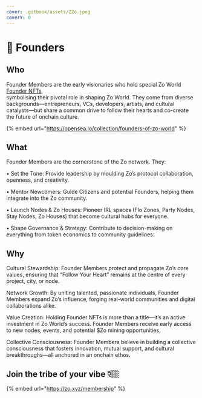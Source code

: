 ```yaml
---
cover: .gitbook/assets/ZZo.jpeg
coverY: 0
---
```


# 👑 Founders

## Who

Founder Members are the early visionaries who hold special Zo World [Founder NFTs](https://opensea.io/collection/founders-of-zo-world), \
symbolising their pivotal role in shaping Zo World. They come from diverse backgrounds—entrepreneurs, VCs, developers, artists, and cultural catalysts—but share a common drive to follow their hearts and co-create the future of onchain culture.

{% embed url="https://opensea.io/collection/founders-of-zo-world" %}

## What

Founder Members are the cornerstone of the Zo network. They:

• Set the Tone: Provide leadership by moulding Zo’s protocol collaboration, openness, and creativity.

• Mentor Newcomers: Guide Citizens and potential Founders, helping them integrate into the Zo community.

• Launch Nodes & Zo Houses: Pioneer IRL spaces (Flo Zones, Party Nodes, Stay Nodes, Zo Houses) that become cultural hubs for everyone.

• Shape Governance & Strategy: Contribute to decision-making on everything from token economics to community guidelines.

## Why

Cultural Stewardship: Founder Members protect and propagate Zo’s core values, ensuring that “Follow Your Heart” remains at the centre of every project, city, or node.

Network Growth: By uniting talented, passionate individuals, Founder Members expand Zo’s influence, forging real-world communities and digital collaborations alike.

Value Creation: Holding Founder NFTs is more than a title—it’s an active investment in Zo World’s success. Founder Members receive early access to new nodes, events, and potential $Zo mining opportunities.

Collective Consciousness: Founder Members believe in building a collective consciousness that fosters innovation, mutual support, and cultural breakthroughs—all anchored in an onchain ethos.

## Join the tribe of your vibe 👇🏼

{% embed url="https://zo.xyz/membership" %}
